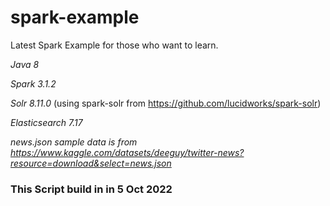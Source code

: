 # spark-example
Latest Spark Example for those who want to learn.

*Java 8*

*Spark 3.1.2*

*Solr 8.11.0* (using spark-solr from https://github.com/lucidworks/spark-solr)

*Elasticsearch 7.17*

*news.json sample data is from https://www.kaggle.com/datasets/deeguy/twitter-news?resource=download&select=news.json*

### This Script build in in 5 Oct 2022
